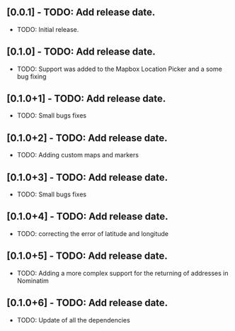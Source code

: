 ## [0.0.1] - TODO: Add release date.

* TODO: Initial release.

## [0.1.0] - TODO: Add release date.

* TODO: Support was added to the Mapbox Location Picker and a some bug fixing

## [0.1.0+1] - TODO: Add release date.

* TODO: Small bugs fixes

## [0.1.0+2] - TODO: Add release date.

* TODO: Adding custom maps and markers

## [0.1.0+3] - TODO: Add release date.

* TODO: Small bugs fixes

## [0.1.0+4] - TODO: Add release date.

* TODO: correcting the error of latitude and longitude

## [0.1.0+5] - TODO: Add release date.

* TODO: Adding a more complex support for the returning of addresses in Nominatim

## [0.1.0+6] - TODO: Add release date.

* TODO: Update of all the dependencies